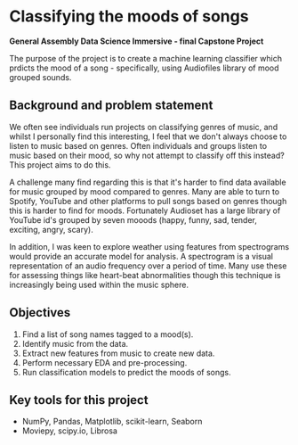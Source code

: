 # Classifying the moods of songs
**General Assembly Data Science Immersive - final Capstone Project** 

The purpose of the project is to create a machine learning classifier which prdicts the mood of a song - specifically, using Audiofiles library of mood grouped sounds.

## Background and problem statement
We often see individuals run projects on classifying genres of music, and whilst I personally find this interesting, I feel that we don't always choose to listen to music based on genres.
Often individuals and groups listen to music based on their mood, so why not attempt to classify off this instead?
This project aims to do this.

A challenge many find regarding this is that it's harder to find data available for music grouped by mood compared to genres. Many are able to turn to Spotify, YouTube and other platforms to pull songs based on genres though this is harder to find for moods.
Fortunately Audioset has a large library of YouTube id's grouped by seven mooods (happy, funny, sad, tender, exciting, angry, scary).

In addition, I was keen to explore weather using features from spectrograms would provide an accurate model for analysis.
A spectrogram is a visual representation of an audio frequency over a period of time. Many use these for assessing things like heart-beat abnormalities though this technique is increasingly being used within the music sphere.

## Objectives
1. Find a list of song names tagged to a mood(s).
2. Identify music from the data.
3. Extract new features from music to create new data.
4. Perform necessary EDA and pre-processing.
5. Run classification models to predict the moods of songs.

## Key tools for this project
- NumPy, Pandas, Matplotlib, scikit-learn, Seaborn 
- Moviepy, scipy.io, Librosa
